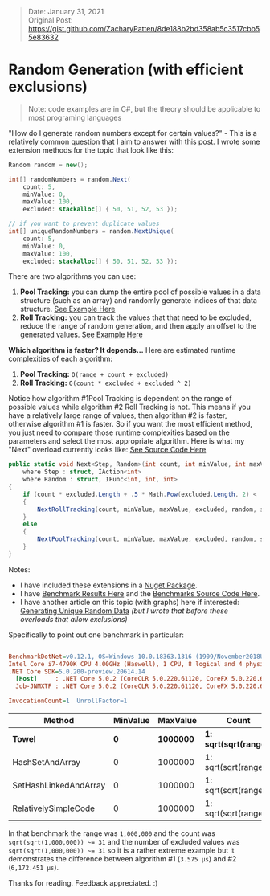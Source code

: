 > Date: January 31, 2021<br/>
> Original Post: https://gist.github.com/ZacharyPatten/8de188b2bd358ab5c3517cbb55e83632

# Random Generation (with efficient exclusions)

> Note: code examples are in C#, but the theory should be applicable to most programing languages

"How do I generate random numbers except for certain values?" - This is a relatively common question that I aim to answer with this post. I wrote some extension methods for the topic that look like this:

```cs
Random random = new();

int[] randomNumbers = random.Next(
    count: 5,
    minValue: 0,
    maxValue: 100,
    excluded: stackalloc[] { 50, 51, 52, 53 });

// if you want to prevent duplicate values
int[] uniqueRandomNumbers = random.NextUnique(
    count: 5,
    minValue: 0,
    maxValue: 100,
    excluded: stackalloc[] { 50, 51, 52, 53 });
```

There are two algorithms you can use:
1. **Pool Tracking:** you can dump the entire pool of possible values in a data structure (such as an array) and randomly generate indices of that data structure. [See Example Here](https://github.com/ZacharyPatten/Towel/blob/029cd81273fd08f16e73eed499bcc0f58319ebf2/Sources/Towel/Statics-Random.cs#L107)
2. **Roll Tracking:** you can track the values that that need to be excluded, reduce the range of random generation, and then apply an offset to the generated values. [See Example Here](https://github.com/ZacharyPatten/Towel/blob/029cd81273fd08f16e73eed499bcc0f58319ebf2/Sources/Towel/Statics-Random.cs#L41)

**Which algorithm is faster? It depends...**
Here are estimated runtime complexities of each algorithm:
1. **Pool Tracking:** `O(range + count + excluded)`
2. **Roll Tracking:** `O(count * excluded + excluded ^ 2)`

Notice how algorithm #1Pool Tracking is dependent on the range of possible values while algorithm #2 Roll Tracking is not. This means if you have a relatively large range of values, then algorithm #2 is faster, otherwise algorithm #1 is faster. So if you want the most efficient method, you just need to compare those runtime complexities based on the parameters and select the most appropriate algorithm. Here is what my "Next" overload currently looks like: [See Source Code Here](https://github.com/ZacharyPatten/Towel/blob/029cd81273fd08f16e73eed499bcc0f58319ebf2/Sources/Towel/Statics-Random.cs#L26)

```cs
public static void Next<Step, Random>(int count, int minValue, int maxValue, ReadOnlySpan<int> excluded, Random random = default, Step step = default)
	where Step : struct, IAction<int>
	where Random : struct, IFunc<int, int, int>
{
	if (count * excluded.Length + .5 * Math.Pow(excluded.Length, 2) < (maxValue - minValue) + count + 2 * excluded.Length)
	{
		NextRollTracking(count, minValue, maxValue, excluded, random, step);
	}
	else
	{
		NextPoolTracking(count, minValue, maxValue, excluded, random, step);
	}
}
```
Notes:
- I have included these extensions in a [Nuget Package](https://www.nuget.org/packages/Towel/1.0.23-alpha).
- I have [Benchmark Results Here](https://zacharypatten.github.io/Towel/articles/benchmarks.html#random-with-exclusions) and the [Benchmarks Source Code Here](https://github.com/ZacharyPatten/Towel/blob/main/Tools/Towel_Benchmarking/RandomWithExclusions.cs).
- I have another article on this topic (with graphs) here if interested: [Generating Unique Random Data](https://gist.github.com/ZacharyPatten/c9b43a2c9e8a5a5523883e77410f742d) _(but I wrote that before these overloads that allow exclusions)_

Specifically to point out one benchmark in particular:

``` ini

BenchmarkDotNet=v0.12.1, OS=Windows 10.0.18363.1316 (1909/November2018Update/19H2)
Intel Core i7-4790K CPU 4.00GHz (Haswell), 1 CPU, 8 logical and 4 physical cores
.NET Core SDK=5.0.200-preview.20614.14
  [Host]     : .NET Core 5.0.2 (CoreCLR 5.0.220.61120, CoreFX 5.0.220.61120), X64 RyuJIT
  Job-JNMXTF : .NET Core 5.0.2 (CoreCLR 5.0.220.61120, CoreFX 5.0.220.61120), X64 RyuJIT

InvocationCount=1  UnrollFactor=1  

```
|                Method | MinValue | MaxValue |                Count |              Exclued |          Mean |       Error |        StdDev |        Median |
|---------------------- |--------- |--------- |--------------------- |--------------------- |--------------:|------------:|--------------:|--------------:|
|                 **Towel** |        **0** |  **1000000** | **1: sqrt(sqrt(range))** | **1: sqrt(sqrt(range))** |      **3.575 μs** |   **0.2149 μs** |     **0.6025 μs** |      **3.300 μs** |
|       HashSetAndArray |        0 |  1000000 | 1: sqrt(sqrt(range)) | 1: sqrt(sqrt(range)) |  6,172.451 μs | 128.1054 μs |   369.6132 μs |  6,091.300 μs |
| SetHashLinkedAndArray |        0 |  1000000 | 1: sqrt(sqrt(range)) | 1: sqrt(sqrt(range)) |  6,975.152 μs | 344.0002 μs | 1,014.2922 μs |  6,633.050 μs |
|  RelativelySimpleCode |        0 |  1000000 | 1: sqrt(sqrt(range)) | 1: sqrt(sqrt(range)) |            NA |          NA |            NA |            NA |

In that benchmark the range was `1,000,000` and the count was `sqrt(sqrt(1,000,000)) ~= 31` and the number of excluded values was `sqrt(sqrt(1,000,000)) ~= 31` so it is a rather extreme example but it demonstrates the difference between algorithm #1 (`3.575 μs`) and #2 (`6,172.451 μs`).

Thanks for reading. Feedback appreciated. :)
